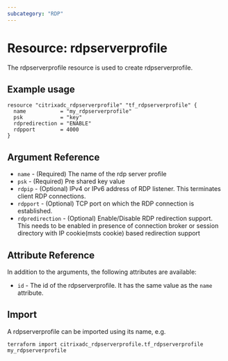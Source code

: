 ```yaml
---
subcategory: "RDP"
---
```


# Resource: rdpserverprofile

The rdpserverprofile resource is used to create rdpserverprofile.


## Example usage

```hcl
resource "citrixadc_rdpserverprofile" "tf_rdpserverprofile" {
  name           = "my_rdpserverprofile"
  psk            = "key"
  rdpredirection = "ENABLE"
  rdpport        = 4000
}
```


## Argument Reference

* `name` - (Required) The name of the rdp server profile
* `psk` - (Required) Pre shared key value
* `rdpip` - (Optional) IPv4 or IPv6 address of RDP listener. This terminates client RDP connections.
* `rdpport` - (Optional) TCP port on which the RDP connection is established.
* `rdpredirection` - (Optional) Enable/Disable RDP redirection support. This needs to be enabled in presence of connection broker or session directory with IP cookie(msts cookie) based redirection support


## Attribute Reference

In addition to the arguments, the following attributes are available:

* `id` - The id of the rdpserverprofile. It has the same value as the `name` attribute.


## Import

A rdpserverprofile can be imported using its name, e.g.

```shell
terraform import citrixadc_rdpserverprofile.tf_rdpserverprofile my_rdpserverprofile
```
